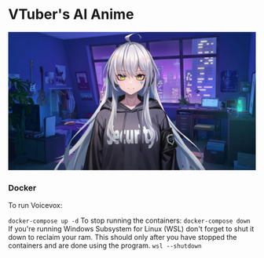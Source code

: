 # VTuber's AI Anime

![](assets/vtube.png)

### Docker

To run Voicevox:

`docker-compose up -d`
To stop running the containers:
`docker-compose down`
If you're running Windows Subsystem for Linux (WSL) don't forget to shut it down to reclaim your ram. This should only after you have stopped the containers and are done using the program.
`wsl --shutdown`
